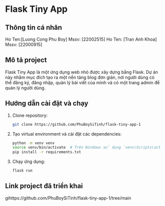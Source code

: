 # Flask Tiny App

## Thông tin cá nhân
Ho Ten:[Luong Cong Phu Boy]
Mssv: [22002515]
Ho Ten: [Tran Anh Khoa]
Mssv: [22000915]

## Mô tả project
Flask Tiny App là một ứng dụng web nhỏ được xây dựng bằng Flask. Dự án này nhằm mục đích tạo ra một nền tảng blog đơn giản, nơi người dùng có thể đăng ký, đăng nhập, quản lý bài viết của mình và có một trang admin để quản lý người dùng.

## Hướng dẫn cài đặt và chạy
1. Clone repository:
    ```bash
    git clone https://github.com/PhuBoySiTinh/flask-tiny-app-1
    ```

2. Tạo virtual environment và cài đặt các dependencies:
    ```bash
    python -m venv venv
    source venv/bin/activate  # Trên Windows sử dụng `venv\Scripts\activate`
    pip install -r requirements.txt
    ```

3. Chạy ứng dụng:
    ```bash
    flask run
    ```

## Link project đã triển khai
gihttps://github.com/PhuBoySiTinh/flask-tiny-app-1/tree/main
